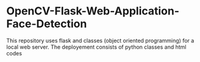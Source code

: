 # OpenCV-Flask-Web-Application-Face-Detection
This repository uses flask and classes (object oriented programming) for a local web server. The deployement consists of python classes and html codes
